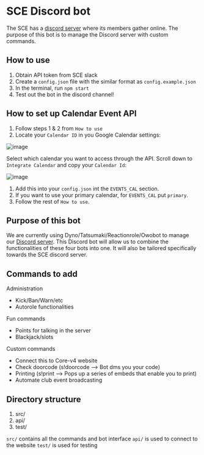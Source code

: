 # SCE Discord bot

The SCE has a [discord server](https://discord.gg/e2Dsgd9) where
its members gather online. The purpose of this bot is to manage 
the Discord server with custom commands.

## How to use
1. Obtain API token from SCE slack
1. Create a `config.json` file with the similar format as `config.example.json`
1. In the terminal, run `npm start`
1. Test out the bot in the discord channel!

## How to set up Calendar Event API
1. Follow steps 1 & 2 from `How to use`
1. Locate your `Calendar ID` in you Google Calendar settings:

![image](https://user-images.githubusercontent.com/47675634/87125869-0ec97280-c240-11ea-815b-ed13596cef6b.PNG)

Select which calendar you want to access through the API.
Scroll down to `Integrate Calendar` and copy your `Calendar Id`:

![image](https://user-images.githubusercontent.com/47675634/87126195-a3cc6b80-c240-11ea-96a3-24c5b91ad256.PNG)

1. Add this into your `config.json` int the `EVENTS_CAL` section.
1. If you want to use your primary calendar, for `EVENTS_CAL` put `primary`.
1. Follow the rest of `How to use`.


## Purpose of this bot

We are currently using Dyno/Tatsumaki/Reactionrole/Owobot to manage
our [Discord server](https://discord.gg/e2Dsgd9). This Discord bot
will allow us to combine the functionalities of these four bots
into one. It will also be tailored specifically towards the SCE discord
server.

## Commands to add

Administration
- Kick/Ban/Warn/etc
- Autorole functionalities

Fun commands
- Points for talking in the server
- Blackjack/slots

Custom commands
- Connect this to Core-v4 website
- Check doorcode (s!doorcode --> Bot dms you your code)
- Printing (s!print --> Pops up a series of embeds that enable you to 
print)
- Automate club event broadcasting

## Directory structure
1. src/
1. api/
1. test/

`src/` contains all the commands and bot interface
`api/` is used to connect to the website
`test/` is used for testing
